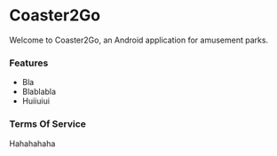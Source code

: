 # Coaster2Go

Welcome to Coaster2Go, an Android application for amusement parks.

### Features
* Bla
* Blablabla
* Huiiuiui

### Terms Of Service
Hahahahaha
